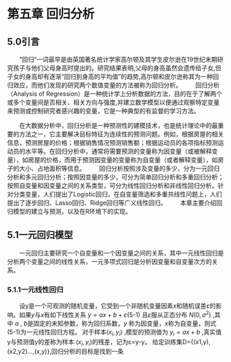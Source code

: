 # 第五章 回归分析
## 5.0引言
　　“回归”一词最早是由英国著名统计学家高尔顿及其学生皮尔逊在19世纪末期研究孩子与他们父母身高时提出的。研究结果表明,父母的身高虽然会遗传给子女,但子女的身高却有逐渐“回归到身高的平均值”的趋势,高尔顿和皮尔逊称其为一种回归效应，而他们发现的研究两个数值变量的方法被称为回归分析。
　　回归分析（Analysis of Regression）是一种统计学上分析数据的方法，目的在于了解两个或多个变量间是否相关、相关方向与强度,并建立数学模型以便通过观察特定变量来预测或控制研究者感兴趣的变量，它是一种典型的有监督的学习方法。

　　在大数据分析中，回归分析是一种预测性的建模技术，也是统计理论中的最重要的方法之一，它主要解决目标特征为连续性的预测问题。例如，根据房屋的相关信息，预测房屋的价格；根据销售情况预测销售额；根据运动员的各项指标预测运动员的水平等。在回归分析中，通常将需要预测的变量称为因变量（或被解释变量），如房屋的价格，而用于预测因变量的变量称为自变量（或者解释变量），如房子的大小、占地面积等信息。
　　回归分析按照涉及变量的多少，分为一元回归分析和多元回归分析；按照因变量的多少，可分为简单回归分析和多重回归分析；按照自变量和因变量之间的关系类型，可分为线性回归分析和非线性回归分析。针对分类变量，人们提出了Logistic回归，在自变量筛选和多重共线性问题上，人们提出了逐步回归、Lasso回归、Ridge回归等广义线性回归。
　　本章主要介绍回归模型的建立与预测，以及在R环境下的实现。

## 5.1一元回归模型

　　一元回归主要研究一个自变量和一个因变量之间的关系，其中一元线性回归是分析两个变量之间的线性关系，一元多项式回归是分析因变量和自变量次方的关系。
### 5.1.1一元线性回归
   
　　设y是一个可观测的随机变量，它受到一个非随机变量因素$x$和随机误差$ε$的影响。如果$y$与$x$有如下线性关系
$y=ax+b+ε$(5-1)
且$ε$服从正态分布 $N(0,σ^{2})$ ,其中 $a$ , $b$是固定的未知参数，称为回归系数，$y$ 称为因变量，$x$称为自变量，则式(5-1)为一元线性回归方程。
对于样本$(x_{i},y_{i})$ ,模型的预测值为 $y_{i}=ax+b$ ,真实值y与预测值y的差称为样本 $(x_{i},y_{i})$的残差，记为ε=y-y。
给定训练集D={(x1,y),(x2,y2)…,(x,y)},回归分析的目标是找到一条
















